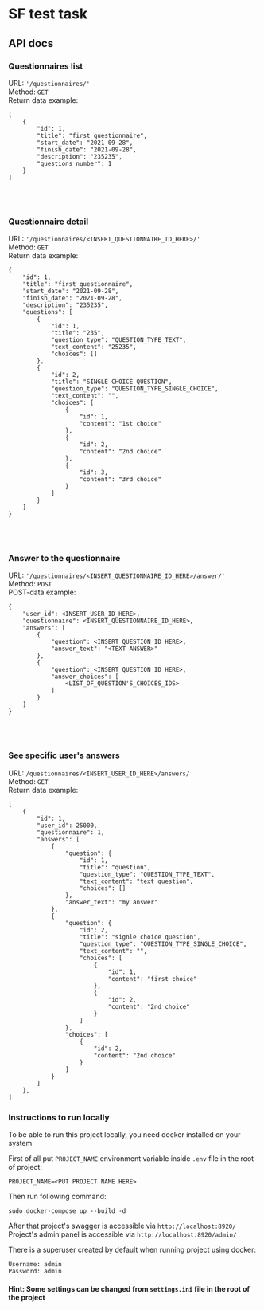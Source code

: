 # SF test task

## API docs
### Questionnaires list
URL: `'/questionnaires/'`<br/>
Method: `GET`<br/>
Return data example: 
```
[
    {
        "id": 1,
        "title": "first questionnaire",
        "start_date": "2021-09-28",
        "finish_date": "2021-09-28",
        "description": "235235",
        "questions_number": 1
    }
]
```

<br/><br/>
### Questionnaire detail
URL: `'/questionnaires/<INSERT_QUESTIONNAIRE_ID_HERE>/'`<br/>
Method: `GET`<br/>
Return data example: 
```
{
    "id": 1,
    "title": "first questionnaire",
    "start_date": "2021-09-28",
    "finish_date": "2021-09-28",
    "description": "235235",
    "questions": [
        {
            "id": 1,
            "title": "235",
            "question_type": "QUESTION_TYPE_TEXT",
            "text_content": "25235",
            "choices": []
        },
        {
            "id": 2,
            "title": "SINGLE CHOICE QUESTION",
            "question_type": "QUESTION_TYPE_SINGLE_CHOICE",
            "text_content": "",
            "choices": [
                {
                    "id": 1,
                    "content": "1st choice"
                },
                {
                    "id": 2,
                    "content": "2nd choice"
                },
                {
                    "id": 3,
                    "content": "3rd choice"
                }
            ]
        }
    ]
}
```

<br/><br/>
### Answer to the questionnaire
URL: `'/questionnaires/<INSERT_QUESTIONNAIRE_ID_HERE>/answer/'`<br/>
Method: `POST`<br/>
POST-data example: 
```
{
    "user_id": <INSERT_USER_ID_HERE>,
    "questionnaire": <INSERT_QUESTIONNAIRE_ID_HERE>,
    "answers": [
        {
            "question": <INSERT_QUESTION_ID_HERE>,
            "answer_text": "<TEXT ANSWER>"
        },
        {
            "question": <INSERT_QUESTION_ID_HERE>,
            "answer_choices": [
                <LIST_OF_QUESTION'S_CHOICES_IDS>
            ]
        }
    ]
}
```

<br/><br/>
### See specific user's answers
URL: `/questionnaires/<INSERT_USER_ID_HERE>/answers/`<br/>
Method: `GET`<br/>
Return data example: 
```
[
    {
        "id": 1,
        "user_id": 25000,
        "questionnaire": 1,
        "answers": [
            {
                "question": {
                    "id": 1,
                    "title": "question",
                    "question_type": "QUESTION_TYPE_TEXT",
                    "text_content": "text question",
                    "choices": []
                },
                "answer_text": "my answer"
            },
            {
                "question": {
                    "id": 2,
                    "title": "signle choice question",
                    "question_type": "QUESTION_TYPE_SINGLE_CHOICE",
                    "text_content": "",
                    "choices": [
                        {
                            "id": 1,
                            "content": "first choice"
                        },
                        {
                            "id": 2,
                            "content": "2nd choice"
                        }
                    ]
                },
                "choices": [
                    {
                        "id": 2,
                        "content": "2nd choice"
                    }
                ]
            }
        ]
    },
]
```


### Instructions to run locally
To be able to run this project locally, you need docker installed on your system

First of all put `PROJECT_NAME` environment variable inside `.env` file in the root of project:
```
PROJECT_NAME=<PUT PROJECT NAME HERE>
```

Then run following command:
```
sudo docker-compose up --build -d
```

After that project's swagger is accessible via `http://localhost:8920/`
Project's admin panel is accessible via `http://localhost:8920/admin/`

There is a superuser created by default when running project using docker:
```
Username: admin
Password: admin
```

#### Hint: Some settings can be changed from `settings.ini` file in the root of the project